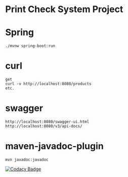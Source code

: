 # Print Check System Project

# Spring

    ./mvnw spring-boot:run

# curl

    get
    curl -v http://localhost:8080/products
    etc.

# swagger

    http://localhost:8080/swagger-ui.html
    http://localhost:8080/v3/api-docs/

# maven-javadoc-plugin

    mvn javadoc:javadoc

[![Codacy Badge](https://app.codacy.com/project/badge/Grade/d533773505c8430382272b717378c6f6)](https://www.codacy.com/gh/arthurstrokov/print-check-system-project/dashboard?utm_source=github.com&amp;utm_medium=referral&amp;utm_content=arthurstrokov/print-check-system-project&amp;utm_campaign=Badge_Grade)